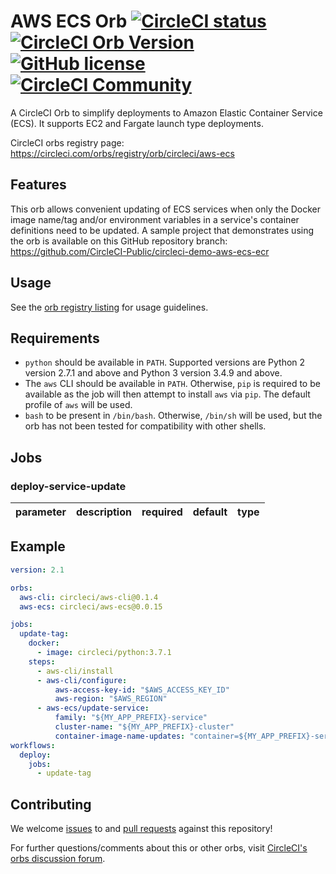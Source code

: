 # AWS ECS Orb [![CircleCI status](https://circleci.com/gh/CircleCI-Public/aws-ecs-orb.svg "CircleCI status")](https://circleci.com/gh/CircleCI-Public/aws-ecs-orb) [![CircleCI Orb Version](https://img.shields.io/badge/endpoint.svg?url=https://badges.circleci.io/orb/circleci/aws-ecs)](https://circleci.com/orbs/registry/orb/circleci/aws-ecs) [![GitHub license](https://img.shields.io/badge/license-MIT-blue.svg)](https://raw.githubusercontent.com/CircleCI-Public/aws-ecs-orb/master/LICENSE) [![CircleCI Community](https://img.shields.io/badge/community-CircleCI%20Discuss-343434.svg)](https://discuss.circleci.com/c/ecosystem/orbs)

A CircleCI Orb to simplify deployments to Amazon Elastic Container Service (ECS). It supports EC2 and Fargate launch type deployments.

CircleCI orbs registry page: https://circleci.com/orbs/registry/orb/circleci/aws-ecs

## Features

This orb allows convenient updating of ECS services when only the Docker
image name/tag and/or environment variables in a service's container definitions need to be updated.
A sample project that demonstrates using the orb is available on this GitHub repository branch: https://github.com/CircleCI-Public/circleci-demo-aws-ecs-ecr

## Usage

See the [orb registry listing](http://circleci.com/orbs/registry/orb/circleci/aws-ecs) for usage guidelines.

## Requirements
- `python` should be available in `PATH`. Supported versions are Python 2 version 2.7.1 and above and Python 3 version 3.4.9 and above.
- The `aws` CLI should be available in `PATH`. Otherwise, `pip` is required to be available as the job will then attempt to install `aws` via `pip`. The default profile of `aws` will be used.
- `bash` to be present in `/bin/bash`. Otherwise, `/bin/sh` will be used, but the orb has not been tested for compatibility with other shells.

## Jobs

### deploy-service-update
| parameter	| description	| required |	default |	type |
| --- | --- | --- | --- | --- |

## Example

```yaml
version: 2.1

orbs:
  aws-cli: circleci/aws-cli@0.1.4
  aws-ecs: circleci/aws-ecs@0.0.15

jobs:
  update-tag:
    docker:
      - image: circleci/python:3.7.1
    steps:
      - aws-cli/install
      - aws-cli/configure:
          aws-access-key-id: "$AWS_ACCESS_KEY_ID"
          aws-region: "$AWS_REGION"
      - aws-ecs/update-service:
          family: "${MY_APP_PREFIX}-service"
          cluster-name: "${MY_APP_PREFIX}-cluster"
          container-image-name-updates: "container=${MY_APP_PREFIX}-service,tag=stable"
workflows:
  deploy:
    jobs:
      - update-tag
```

## Contributing

We welcome [issues](https://github.com/CircleCI-Public/aws-ecs-orb/issues) to and [pull requests](https://github.com/CircleCI-Public/aws-ecs-orb/pulls) against this repository!

For further questions/comments about this or other orbs, visit [CircleCI's orbs discussion forum](https://discuss.circleci.com/c/orbs).
